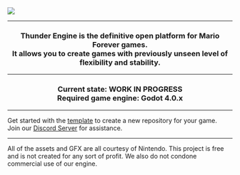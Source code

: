 <img src="https://cdn.discordapp.com/attachments/481523406429356053/1097904782280237106/Frame_17.png">

------------
<h3 align="center">
Thunder Engine is the definitive open platform for Mario Forever games.<br/>
It allows you to create games with previously unseen level of flexibility and stability.
</h3>

------------

<h3 align="center">
Current state: WORK IN PROGRESS<br/>
Required game engine: Godot 4.0.x
</h3>

------------
Get started with the [template](https://github.com/Thunder-Engine-Dev/te-template) to create a new repository for your game.<br/>
Join our [Discord Server](https://discord.gg/VwgV6GmwXv) for assistance.

------------
All of the assets and GFX are all courtesy of Nintendo. This project is free and is not created for any sort of profit. We also do not condone commercial use of our engine.
